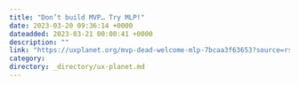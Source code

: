 ```yaml
---
title: "Don’t build MVP… Try MLP!"
date: 2023-03-20 09:36:14 +0000
dateadded: 2023-03-21 00:00:41 +0000
description: ""
link: "https://uxplanet.org/mvp-dead-welcome-mlp-7bcaa3f63653?source=rss----819cc2aaeee0---4"
category:
directory: _directory/ux-planet.md
---
```

